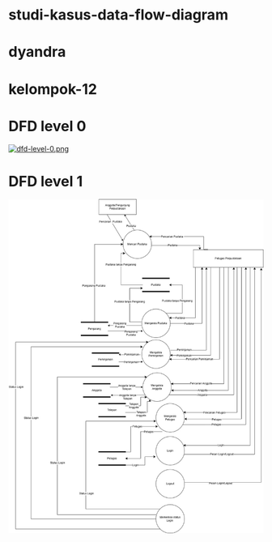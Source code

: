 # studi-kasus-data-flow-diagram
# dyandra
# kelompok-12

# DFD level 0
[![dfd-level-0.png](https://i.postimg.cc/QtVMPbHB/dfd-level-0.png)](https://postimg.cc/xJDYNLGY)

 # DFD level 1
![[dfd-level-1.png]](img/studi-kasus-DFD1.jpg)